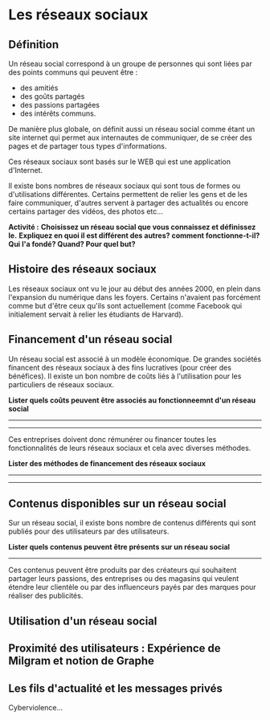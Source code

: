 # Les réseaux sociaux

## Définition

Un réseau social correspond à un groupe de personnes qui sont liées par des points communs qui peuvent être :  

* des amitiés
* des goûts partagés
* des passions partagées
* des intérêts communs.

De manière plus globale, on définit aussi un réseau social comme étant un site internet qui permet aux internautes de communiquer, de se créer des pages et de partager tous types d'informations.

Ces réseaux sociaux sont basés sur le WEB qui est une application d'Internet.

Il existe bons nombres de réseaux sociaux qui sont tous de formes ou d'utilisations différentes. Certains permettent de relier les gens et de les faire communiquer, d'autres servent à partager des actualités ou encore certains partager des vidéos, des photos etc...

**Activité :**
**Choisissez un réseau social que vous connaissez et définissez le.**
**Expliquez en quoi il est différent des autres? comment fonctionne-t-il? Qui l'a fondé? Quand? Pour quel but?**

## Histoire des réseaux sociaux

Les réseaux sociaux ont vu le jour au début des années 2000, en plein dans l'expansion du numérique dans les foyers.
Certains n'avaient pas forcément comme but d'être ceux qu'ils sont actuellement (comme Facebook qui initialement servait à relier les étudiants de Harvard).



## Financement d'un réseau social

Un réseau social est associé à un modèle économique. De grandes sociétés financent des réseaux sociaux à des fins lucratives (pour créer des bénéfices).
Il existe un bon nombre de coûts liés à l'utilisation pour les particuliers de réseaux sociaux.

**Lister quels coûts peuvent être associés au fonctionneemnt d'un réseau social**

_______________________________________________________________________________________
______________________________________________________________________________________________________________________________________________________________________________

Ces entreprises doivent donc rémunérer ou financer toutes les fonctionnalités de leurs réseaux sociaux et cela avec diverses méthodes.

**Lister des méthodes de financement des réseaux sociaux**

_______________________________________________________________________________________
______________________________________________________________________________________________________________________________________________________________________________

## Contenus disponibles sur un réseau social

Sur un réseau social, il existe bons nombre de contenus différents qui sont publiés pour des utilisateurs par des utilisateurs.

**Lister quels contenus peuvent être présents sur un réseau social**

______________________________________________________________________________________________________________________________________________________________________________

Ces contenus peuvent être produits par des créateurs qui souhaitent partager leurs passions, des entreprises ou des magasins qui veulent étendre leur clientèle ou par des influenceurs payés par des marques pour réaliser des publicités.

## Utilisation d'un réseau social

## Proximité des utilisateurs : Expérience de Milgram et notion de Graphe

## Les fils d'actualité et les messages privés

Cyberviolence...

